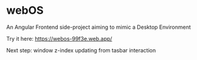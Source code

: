 # webOS

An Angular Frontend side-project aiming to mimic a Desktop Environment

Try it here: https://webos-99f3e.web.app/

Next step: window z-index updating from tasbar interaction
